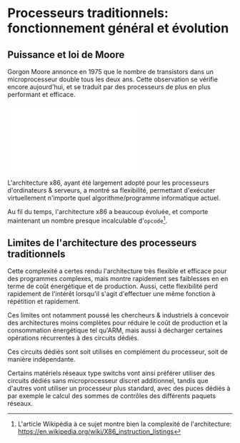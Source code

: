 # Processeurs traditionnels: fonctionnement général et évolution

## Puissance et loi de Moore

Gorgon Moore annonce en 1975 que le nombre de transistors dans un microprocesseur double tous les deux ans.
Cette observation se vérifie encore aujourd'hui, et se traduit par des processeurs de plus en plus performant et efficace.

![CC-BY-SA “Wgsimon” @ WikiMedia](./img/moore.pdf)

L'architecture x86, ayant été largement adopté pour les processeurs d'ordinateurs & serveurs, a montré sa flexibilité, permettant d'exécuter virtuellement n'importe quel algorithme/programme informatique actuel.

Au fil du temps, l'architecture x86 a beaucoup évoluée, et comporte maintenant un nombre presque incalculable d'`opcode`[^opcode].

[^opcode]: L'article Wikipédia à ce sujet montre bien la complexité de l'architecture: <https://en.wikipedia.org/wiki/X86_instruction_listings>


## Limites de l'architecture des processeurs traditionnels

Cette complexité a certes rendu l'architecture très flexible et efficace pour des programmes complexes, mais montre rapidement ses faiblesses en en terme de coût énergétique et de production.
Aussi, cette flexibilité perd rapidement de l'intérêt lorsqu'il s'agit d'effectuer une même fonction à répétition et rapidement.

Ces limites ont notamment poussé les chercheurs & industriels à concevoir des architectures moins complètes pour réduire le coût de production et la consommation énergétique tel qu'ARM, mais aussi à décharger certaines opérations récurrentes à des circuits dédiés.

Ces circuits dédiés sont soit utilisés en complément du processeur, soit de manière indépendante.

Certains matériels réseaux type switchs vont ainsi préférer utiliser des circuits dédiés sans microprocesseur discret additionnel, tandis que d'autres vont utiliser un processeur plus standard, avec des puces dédiés à par exemple le calcul des sommes de contrôles des différents paquets réseaux.

